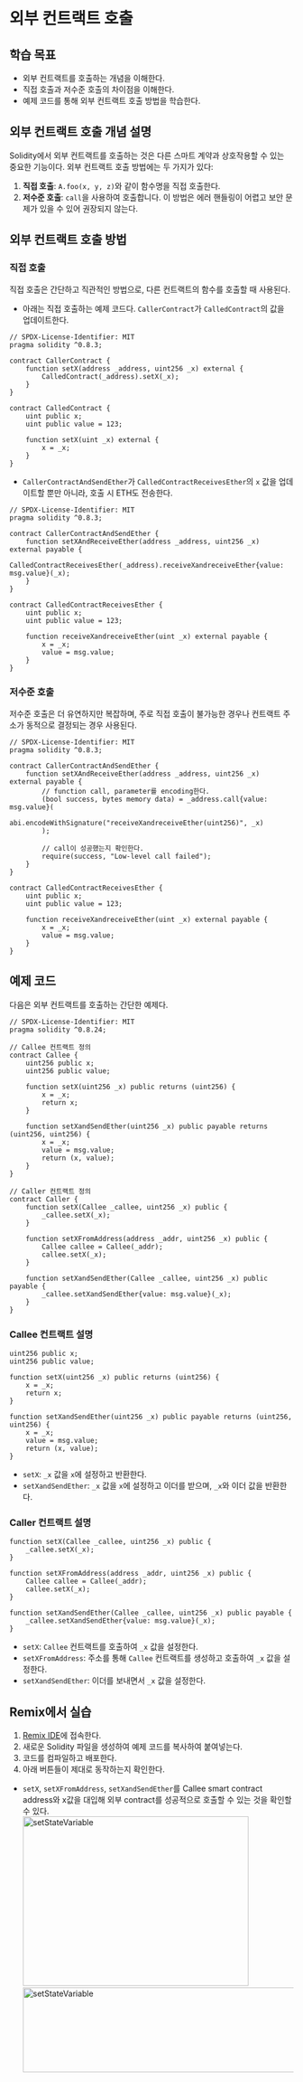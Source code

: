 # 외부 컨트랙트 호출

## 학습 목표
- 외부 컨트랙트를 호출하는 개념을 이해한다.
- 직접 호출과 저수준 호출의 차이점을 이해한다.
- 예제 코드를 통해 외부 컨트랙트 호출 방법을 학습한다.

## 외부 컨트랙트 호출 개념 설명

Solidity에서 외부 컨트랙트를 호출하는 것은 다른 스마트 계약과 상호작용할 수 있는 중요한 기능이다. 외부 컨트랙트 호출 방법에는 두 가지가 있다:

1. **직접 호출**: `A.foo(x, y, z)`와 같이 함수명을 직접 호출한다.
2. **저수준 호출**: `call`을 사용하여 호출합니다. 이 방법은 에러 핸들링이 어렵고 보안 문제가 있을 수 있어 권장되지 않는다.

## 외부 컨트랙트 호출 방법

### 직접 호출

직접 호출은 간단하고 직관적인 방법으로, 다른 컨트랙트의 함수를 호출할 때 사용된다.

- 아래는 직접 호출하는 예제 코드다. `CallerContract`가 `CalledContract`의 값을 업데이트한다.

```solidity
// SPDX-License-Identifier: MIT
pragma solidity ^0.8.3;

contract CallerContract {
    function setX(address _address, uint256 _x) external {
        CalledContract(_address).setX(_x);
    }
}

contract CalledContract {
    uint public x;
    uint public value = 123;

    function setX(uint _x) external {
        x = _x;
    }
}
```

- `CallerContractAndSendEther`가 `CalledContractReceivesEther`의 `x` 값을 업데이트할 뿐만 아니라, 호출 시 ETH도 전송한다.

```solidity
// SPDX-License-Identifier: MIT
pragma solidity ^0.8.3;

contract CallerContractAndSendEther {
    function setXAndReceiveEther(address _address, uint256 _x) external payable {
        CalledContractReceivesEther(_address).receiveXandreceiveEther{value: msg.value}(_x);
    }
}

contract CalledContractReceivesEther {
    uint public x;
    uint public value = 123;

    function receiveXandreceiveEther(uint _x) external payable {
        x = _x;
        value = msg.value;
    }
}
```

### 저수준 호출

저수준 호출은 더 유연하지만 복잡하며, 주로 직접 호출이 불가능한 경우나 컨트랙트 주소가 동적으로 결정되는 경우 사용된다.

```solidity
// SPDX-License-Identifier: MIT
pragma solidity ^0.8.3;

contract CallerContractAndSendEther {
    function setXAndReceiveEther(address _address, uint256 _x) external payable {
        // function call, parameter를 encoding한다.
        (bool success, bytes memory data) = _address.call{value: msg.value}(
            abi.encodeWithSignature("receiveXandreceiveEther(uint256)", _x)
        );

        // call이 성공했는지 확인한다.
        require(success, "Low-level call failed");
    }
}

contract CalledContractReceivesEther {
    uint public x;
    uint public value = 123;

    function receiveXandreceiveEther(uint _x) external payable {
        x = _x;
        value = msg.value;
    }
}
```

## 예제 코드

다음은 외부 컨트랙트를 호출하는 간단한 예제다.

```solidity
// SPDX-License-Identifier: MIT
pragma solidity ^0.8.24;

// Callee 컨트랙트 정의
contract Callee {
    uint256 public x;
    uint256 public value;

    function setX(uint256 _x) public returns (uint256) {
        x = _x;
        return x;
    }

    function setXandSendEther(uint256 _x) public payable returns (uint256, uint256) {
        x = _x;
        value = msg.value;
        return (x, value);
    }
}

// Caller 컨트랙트 정의
contract Caller {
    function setX(Callee _callee, uint256 _x) public {
        _callee.setX(_x);
    }

    function setXFromAddress(address _addr, uint256 _x) public {
        Callee callee = Callee(_addr);
        callee.setX(_x);
    }

    function setXandSendEther(Callee _callee, uint256 _x) public payable {
        _callee.setXandSendEther{value: msg.value}(_x);
    }
}
```

### Callee 컨트랙트 설명

```solidity
uint256 public x;
uint256 public value;

function setX(uint256 _x) public returns (uint256) {
    x = _x;
    return x;
}

function setXandSendEther(uint256 _x) public payable returns (uint256, uint256) {
    x = _x;
    value = msg.value;
    return (x, value);
}
```

- `setX`: `_x` 값을 `x`에 설정하고 반환한다.
- `setXandSendEther`: `_x` 값을 `x`에 설정하고 이더를 받으며, `_x`와 이더 값을 반환한다.

### Caller 컨트랙트 설명

```solidity
function setX(Callee _callee, uint256 _x) public {
    _callee.setX(_x);
}

function setXFromAddress(address _addr, uint256 _x) public {
    Callee callee = Callee(_addr);
    callee.setX(_x);
}

function setXandSendEther(Callee _callee, uint256 _x) public payable {
    _callee.setXandSendEther{value: msg.value}(_x);
}
```

- `setX`: `Callee` 컨트랙트를 호출하여 `_x` 값을 설정한다.
- `setXFromAddress`: 주소를 통해 `Callee` 컨트랙트를 생성하고 호출하여 `_x` 값을 설정한다.
- `setXandSendEther`: 이더를 보내면서 `_x` 값을 설정한다.

## Remix에서 실습

1. [Remix IDE](https://remix.ethereum.org/)에 접속한다.
2. 새로운 Solidity 파일을 생성하여 예제 코드를 복사하여 붙여넣는다.
3. 코드를 컴파일하고 배포한다.
4. 아래 버튼들이 제대로 동작하는지 확인한다.

- `setX`, `setXFromAddress`, `setXandSendEther`를 Callee smart contract address와 x값을 대입해 외부 contract를 성공적으로 호출할 수 있는 것을 확인할 수 있다. <br>
  <img src="https://github.com/YoonHo-Chang/ludium-module/blob/789333214e6dc76a81b911b02dd06cb030ef1160/images/callothercontract.png" width="400px" height="300px" title="setStateVariable" alt="setStateVariable">
  <img src="https://github.com/YoonHo-Chang/ludium-module/blob/789333214e6dc76a81b911b02dd06cb030ef1160/images/callothercontract2.png" width="1000px" height="150px" title="setStateVariable" alt="setStateVariable">
